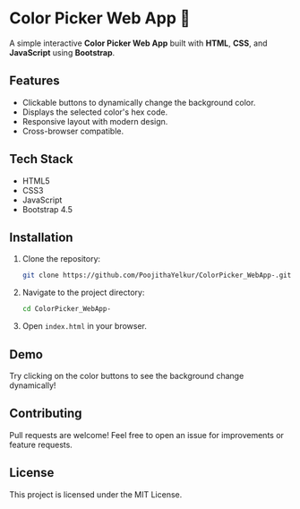 # Color Picker Web App 🎨

A simple interactive **Color Picker Web App** built with **HTML**, **CSS**, and **JavaScript** using **Bootstrap**.

## Features
- Clickable buttons to dynamically change the background color.
- Displays the selected color's hex code.
- Responsive layout with modern design.
- Cross-browser compatible.

## Tech Stack
- HTML5
- CSS3
- JavaScript
- Bootstrap 4.5

## Installation
1. Clone the repository:
   ```bash
   git clone https://github.com/PoojithaYelkur/ColorPicker_WebApp-.git
   ```
2. Navigate to the project directory:
   ```bash
   cd ColorPicker_WebApp-
   ```
3. Open `index.html` in your browser.

## Demo
Try clicking on the color buttons to see the background change dynamically!

## Contributing
Pull requests are welcome! Feel free to open an issue for improvements or feature requests.

## License
This project is licensed under the MIT License.

